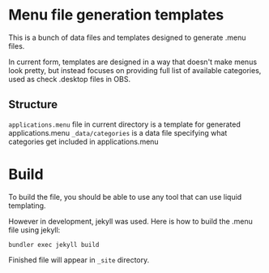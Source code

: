 # Menu file generation templates

This is a bunch of data files and templates designed to generate .menu files.

In current form, templates are designed in a way that doesn't make menus look pretty, but instead focuses on providing full list of available categories, used as check .desktop files in OBS.

## Structure

`applications.menu` file in current directory is a template for generated applications.menu
`_data/categories` is a data file specifying what categories get included in applications.menu

# Build

To build the file, you should be able to use any tool that can use liquid templating.

However in development, jekyll was used. Here is how to build the .menu file using jekyll:

```
bundler exec jekyll build
```

Finished file will appear in `_site` directory.
